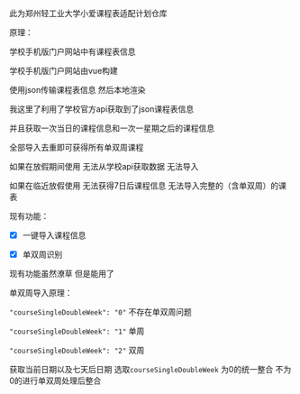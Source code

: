 此为郑州轻工业大学小爱课程表适配计划仓库

原理：

学校手机版门户网站中有课程表信息

学校手机版门户网站由vue构建

使用json传输课程表信息 然后本地渲染

我这里了利用了学校官方api获取到了json课程表信息 

并且获取一次当日的课程信息和一次一星期之后的课程信息

全部导入去重即可获得所有单双周课程

如果在放假期间使用 无法从学校api获取数据 无法导入

如果在临近放假使用 无法获得7日后课程信息 无法导入完整的（含单双周）的课表


现有功能：
- [x] 一键导入课程信息
- [x] 单双周识别


现有功能虽然潦草 但是能用了

单双周导入原理：

`"courseSingleDoubleWeek": "0"`  不存在单双周问题

`"courseSingleDoubleWeek": "1"`  单周

`"courseSingleDoubleWeek": "2"`  双周

获取当前日期以及七天后日期
选取`courseSingleDoubleWeek` 为0的统一整合 不为0的进行单双周处理后整合

